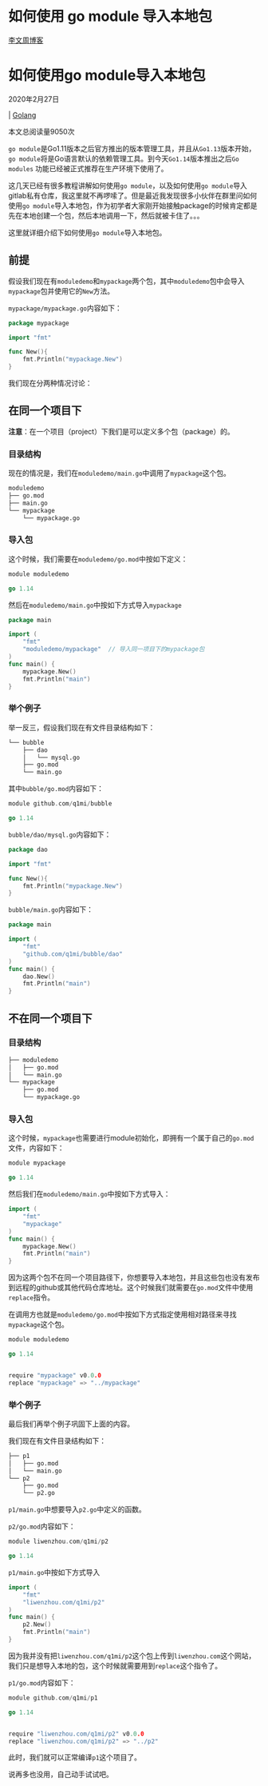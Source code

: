 # 如何使用 go module 导入本地包

[李文周博客](https://www.liwenzhou.com/posts/Go/import_local_package_in_go_module/)



# 如何使用go module导入本地包

2020年2月27日

 

| [Golang](https://www.liwenzhou.com/categories/Golang)

 

本文总阅读量9050次



`go module`是Go1.11版本之后官方推出的版本管理工具，并且从`Go1.13`版本开始，`go module`将是Go语言默认的依赖管理工具。到今天`Go1.14`版本推出之后`Go modules` 功能已经被正式推荐在生产环境下使用了。

这几天已经有很多教程讲解如何使用`go module`，以及如何使用`go module`导入gitlab私有仓库，我这里就不再啰嗦了。但是最近我发现很多小伙伴在群里问如何使用`go module`导入本地包，作为初学者大家刚开始接触package的时候肯定都是先在本地创建一个包，然后本地调用一下，然后就被卡住了。。。

这里就详细介绍下如何使用`go module`导入本地包。

## 前提

假设我们现在有`moduledemo`和`mypackage`两个包，其中`moduledemo`包中会导入`mypackage`包并使用它的`New`方法。

`mypackage/mypackage.go`内容如下：

```go
package mypackage

import "fmt"

func New(){
	fmt.Println("mypackage.New")
}
```

我们现在分两种情况讨论：

## 在同一个项目下

**注意**：在一个项目（project）下我们是可以定义多个包（package）的。

### 目录结构

现在的情况是，我们在`moduledemo/main.go`中调用了`mypackage`这个包。

```bash
moduledemo
├── go.mod
├── main.go
└── mypackage
    └── mypackage.go
```

### 导入包

这个时候，我们需要在`moduledemo/go.mod`中按如下定义：

```go
module moduledemo

go 1.14
```

然后在`moduledemo/main.go`中按如下方式导入`mypackage`

```go
package main

import (
	"fmt"
	"moduledemo/mypackage"  // 导入同一项目下的mypackage包
)
func main() {
	mypackage.New()
	fmt.Println("main")
}
```

### 举个例子

举一反三，假设我们现在有文件目录结构如下：

```bash
└── bubble
    ├── dao
    │   └── mysql.go
    ├── go.mod
    └── main.go
```

其中`bubble/go.mod`内容如下：

```go
module github.com/q1mi/bubble

go 1.14
```

`bubble/dao/mysql.go`内容如下：

```go
package dao

import "fmt"

func New(){
	fmt.Println("mypackage.New")
}
```

`bubble/main.go`内容如下：

```go
package main

import (
	"fmt"
	"github.com/q1mi/bubble/dao"
)
func main() {
	dao.New()
	fmt.Println("main")
}
```

## 不在同一个项目下

### 目录结构

```bash
├── moduledemo
│   ├── go.mod
│   └── main.go
└── mypackage
    ├── go.mod
    └── mypackage.go
```

### 导入包

这个时候，`mypackage`也需要进行module初始化，即拥有一个属于自己的`go.mod`文件，内容如下：

```go
module mypackage

go 1.14
```

然后我们在`moduledemo/main.go`中按如下方式导入：

```go
import (
	"fmt"
	"mypackage"
)
func main() {
	mypackage.New()
	fmt.Println("main")
}
```

因为这两个包不在同一个项目路径下，你想要导入本地包，并且这些包也没有发布到远程的github或其他代码仓库地址。这个时候我们就需要在`go.mod`文件中使用`replace`指令。

在调用方也就是`moduledemo/go.mod`中按如下方式指定使用相对路径来寻找`mypackage`这个包。

```go
module moduledemo

go 1.14


require "mypackage" v0.0.0
replace "mypackage" => "../mypackage"
```

### 举个例子

最后我们再举个例子巩固下上面的内容。

我们现在有文件目录结构如下：

```bash
├── p1
│   ├── go.mod
│   └── main.go
└── p2
    ├── go.mod
    └── p2.go
```

`p1/main.go`中想要导入`p2.go`中定义的函数。

`p2/go.mod`内容如下：

```go
module liwenzhou.com/q1mi/p2

go 1.14
```

`p1/main.go`中按如下方式导入

```go
import (
	"fmt"
	"liwenzhou.com/q1mi/p2"
)
func main() {
	p2.New()
	fmt.Println("main")
}
```

因为我并没有把`liwenzhou.com/q1mi/p2`这个包上传到`liwenzhou.com`这个网站，我们只是想导入本地的包，这个时候就需要用到`replace`这个指令了。

`p1/go.mod`内容如下：

```go
module github.com/q1mi/p1

go 1.14


require "liwenzhou.com/q1mi/p2" v0.0.0
replace "liwenzhou.com/q1mi/p2" => "../p2"
```

此时，我们就可以正常编译`p1`这个项目了。

说再多也没用，自己动手试试吧。